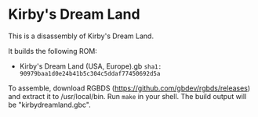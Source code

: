 # Kirby's Dream Land

This is a disassembly of Kirby's Dream Land.

It builds the following ROM:

- Kirby's Dream Land (USA, Europe).gb `sha1: 90979baa1d0e24b41b5c304c5ddaf77450692d5a`

To assemble, download RGBDS (https://github.com/gbdev/rgbds/releases) and extract it to /usr/local/bin. Run `make` in your shell. The build output will be "kirbydreamland.gbc".
